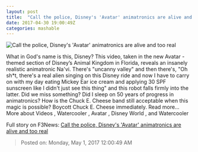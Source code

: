 ```yaml
---
layout: post
title:  "Call the police, Disney's 'Avatar' animatronics are alive and too real"
date: 2017-04-30 19:00:49Z
categories: mashable
---
```


![Call the police, Disney's 'Avatar' animatronics are alive and too real](http://i.amz.mshcdn.com/hB5YDCNYw-_55mFCKrpe6es6P8I=/1200x630/2017%2F04%2F30%2Fd0%2F5c34c0b038c349bfa389600baa154152.72b36.png)

What in God's name is this, Disney? This video, taken in the new Avatar -themed section of Disney’s Animal Kingdom in Florida, reveals an insanely realistic animatronic Na'vi. There's "uncanny valley" and then there's, "Oh sh*t, there's a real alien singing on this Disney ride and now I have to carry on with my day eating Mickey Ear ice cream and applying 30 SPF sunscreen like I didn't just see this thing" and this robot falls firmly into the latter. Did we miss something? Did I sleep on 50 years of progress in animatronics? How is the Chuck E. Cheese band still acceptable when this magic is possible? Boycott Chuck E. Cheese immediately. Read more... More about Videos , Watercooler , Avatar , Disney World , and Watercooler


Full story on F3News: [Call the police, Disney's 'Avatar' animatronics are alive and too real](http://www.f3nws.com/n/nsfpCH)

> Posted on: Monday, May 1, 2017 12:00:49 AM

